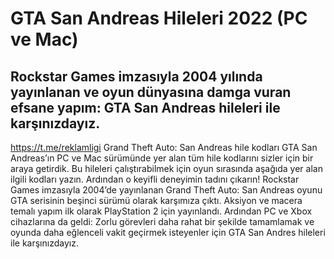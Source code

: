# GTA San Andreas Hileleri 2022 (PC ve Mac)
## Rockstar Games imzasıyla 2004 yılında yayınlanan ve oyun dünyasına damga vuran efsane yapım: GTA San Andreas hileleri ile karşınızdayız.
https://t.me/reklamligi Grand Theft Auto: San Andreas hile kodları GTA San Andreas’ın PC ve Mac sürümünde yer alan tüm hile kodlarını sizler için bir araya getirdik. Bu hileleri çalıştırabilmek için oyun sırasında aşağıda yer alan ilgili kodları yazın. Ardından o keyifli deneyimin tadını çıkarın! Rockstar Games imzasıyla 2004’de yayınlanan Grand Theft Auto: San Andreas oyunu GTA serisinin beşinci sürümü olarak karşımıza çıktı. Aksiyon ve macera temalı yapım ilk olarak PlayStation 2 için yayınlandı. Ardından PC ve Xbox cihazlarına da geldi: Zorlu görevleri daha rahat bir şekilde tamamlamak ve oyunda daha eğlenceli vakit geçirmek isteyenler için GTA San Andres hileleri ile karşınızdayız.
